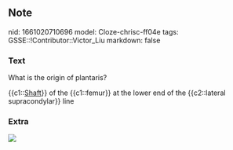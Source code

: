 ## Note
nid: 1661020710696
model: Cloze-chrisc-ff04e
tags: GSSE::!Contributor::Victor_Liu
markdown: false

### Text
What is the origin of plantaris?
<div>
  {{c1::<u>Shaft</u>}} of the {{c1::femur}} at the lower end of the
  {{c2::lateral supracondylar}} line
</div>

### Extra
<img src="paste-8b18c9d9bc4b20304091db2c57688b90bbff4bb1.jpg">
